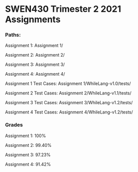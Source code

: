 # SWEN430 Trimester 2 2021 Assignments

### Paths:
Assignment 1: Assignment 1/

Assignment 2: Assignment 2/

Assignment 3: Assignment 3/

Assignment 4: Assignment 4/

Assignment 1 Test Cases: Assignment 1/WhileLang-v1.0/tests/

Assignment 2 Test Cases: Assignment 2/WhileLang-v1.1/tests/

Assignment 3 Test Cases: Assignment 3/WhileLang-v1.2/tests/

Assignment 4 Test Cases: Assignment 4/WhileLang-v1.2/tests/

### Grades
Assignment 1: 100%

Assignment 2: 99.40%

Assignment 3: 97.23%

Assignment 4: 91.42%
